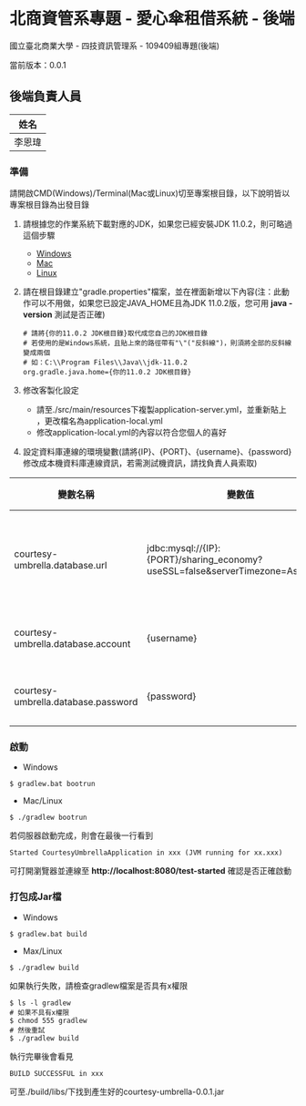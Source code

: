 北商資管系專題 - 愛心傘租借系統 - 後端
===

國立臺北商業大學 - 四技資訊管理系 - 109409組專題(後端)

當前版本：0.0.1

## 後端負責人員

| 姓名 |
|:----:|
|李恩瑋|

### 準備

請開啟CMD(Windows)/Terminal(Mac或Linux)切至專案根目錄，以下說明皆以專案根目錄為出發目錄

1. 請根據您的作業系統下載對應的JDK，如果您已經安裝JDK 11.0.2，則可略過這個步驟

    * [Windows](https://download.java.net/java/GA/jdk11/9/GPL/openjdk-11.0.2_windows-x64_bin.zip.sha256)
    * [Mac](https://download.java.net/java/GA/jdk11/9/GPL/openjdk-11.0.2_osx-x64_bin.tar.gz)
    * [Linux](https://download.java.net/java/GA/jdk11/9/GPL/openjdk-11.0.2_linux-x64_bin.tar.gz)

2. 請在根目錄建立"gradle.properties"檔案，並在裡面新增以下內容(注：此動作可以不用做，如果您已設定JAVA_HOME且為JDK 11.0.2版，您可用 **java -version** 測試是否正確)

    ```
    # 請將{你的11.0.2 JDK根目錄}取代成您自己的JDK根目錄
    # 若使用的是Windows系統，且貼上來的路徑帶有"\"("反斜線")，則須將全部的反斜線變成兩個
    # 如：C:\\Program Files\\Java\\jdk-11.0.2
    org.gradle.java.home={你的11.0.2 JDK根目錄}
    ```

3. 修改客製化設定

    * 請至./src/main/resources下複製application-server.yml，並重新貼上 ，更改檔名為application-local.yml
    * 修改application-local.yml的內容以符合您個人的喜好
    
4. 設定資料庫連線的環境變數(請將{IP}、{PORT}、{username}、{password}修改成本機資料庫連線資訊，若需測試機資訊，請找負責人員索取)

| 變數名稱 | 變數值 | 備註 |
|---------|--------|-----|
|courtesy-umbrella.database.url|jdbc:mysql://{IP}:{PORT}/sharing_economy?useSSL=false&serverTimezone=Asia/Taipei|資料庫連線字串|
|courtesy-umbrella.database.account|{username}|連線帳號|
|courtesy-umbrella.database.password|{password}|連線密碼|

### 啟動

* Windows

```
$ gradlew.bat bootrun
```
    
* Mac/Linux

```
$ ./gradlew bootrun
```

若伺服器啟動完成，則會在最後一行看到

```
Started CourtesyUmbrellaApplication in xxx (JVM running for xx.xxx)
```

可打開瀏覽器並連線至 **http://localhost:8080/test-started** 確認是否正確啟動

### 打包成Jar檔

* Windows
    
```
$ gradlew.bat build
```

* Max/Linux

```
$ ./gradlew build
```

如果執行失敗，請檢查gradlew檔案是否具有x權限

```
$ ls -l gradlew
# 如果不具有x權限
$ chmod 555 gradlew
# 然後重試
$ ./gradlew build
```

執行完畢後會看見
```
BUILD SUCCESSFUL in xxx
```

可至./build/libs/下找到產生好的courtesy-umbrella-0.0.1.jar
